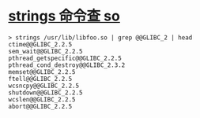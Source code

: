 # [strings 命令查 so](/2023/07/strings_command_get_so_glibc_version.md)

```
> strings /usr/lib/libfoo.so | grep @@GLIBC_2 | head
ctime@@GLIBC_2.2.5
sem_wait@@GLIBC_2.2.5
pthread_getspecific@@GLIBC_2.2.5
pthread_cond_destroy@@GLIBC_2.3.2
memset@@GLIBC_2.2.5
ftell@@GLIBC_2.2.5
wcsncpy@@GLIBC_2.2.5
shutdown@@GLIBC_2.2.5
wcslen@@GLIBC_2.2.5
abort@@GLIBC_2.2.5
```
